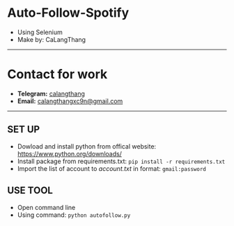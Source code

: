 # Auto-Follow-Spotify
* Using Selenium
* Make by: CaLangThang

***

# Contact for work
* **Telegram:** [calangthang](https://t.me/it_is_daijobu)
* **Email:** calangthangxc9n@gmail.com

***

## **SET UP**
* Dowload and install python from offical website: https://www.python.org/downloads/
* Install package from requirements.txt: `pip install -r requirements.txt`
* Import the list of account to _account.txt_ in format: `gmail:password`

## **USE TOOL**
* Open command line
* Using command: `python autofollow.py`
